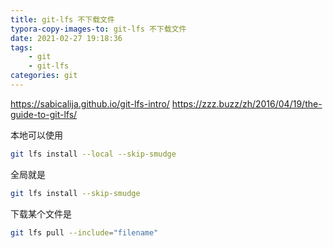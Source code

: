 ```yaml
---
title: git-lfs 不下载文件
typora-copy-images-to: git-lfs 不下载文件
date: 2021-02-27 19:18:36
tags:
    - git
    - git-lfs
categories: git
---
```

https://sabicalija.github.io/git-lfs-intro/
https://zzz.buzz/zh/2016/04/19/the-guide-to-git-lfs/

本地可以使用
```bash
git lfs install --local --skip-smudge 
```

全局就是
```bash
git lfs install --skip-smudge
```

下载某个文件是
```bash
git lfs pull --include="filename"
```